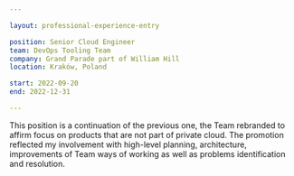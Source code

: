 ```yaml
---

layout: professional-experience-entry

position: Senior Cloud Engineer
team: DevOps Tooling Team
company: Grand Parade part of William Hill
location: Kraków, Poland

start: 2022-09-20
end: 2022-12-31

---
```


This position is a continuation of the previous one, the Team rebranded to affirm focus on products that are not part of private cloud. The promotion reflected my involvement with high-level planning, architecture, improvements of Team ways of working as well as problems identification and resolution.
